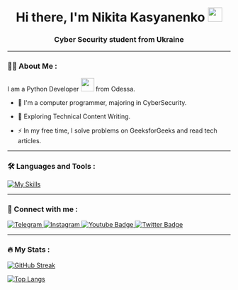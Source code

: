 

<h1 align="center">Hi there, I'm Nikita Kasyanenko</a> 
<img src="https://github.com/blackcater/blackcater/raw/main/images/Hi.gif" height="32"/></h1>
<h3 align="center">Cyber Security student from Ukraine </h3>

----
### :woman_technologist: About Me :

I am a Python Developer <img src="https://media.giphy.com/media/WUlplcMpOCEmTGBtBW/giphy.gif" width="30"> from Odessa.

- :telescope: I'm a computer programmer, majoring in CyberSecurity.

- :seedling: Exploring Technical Content Writing.

- :zap: In my free time, I solve problems on GeeksforGeeks and read tech articles.

----

### :hammer_and_wrench: Languages and Tools :

[![My Skills](https://skillicons.dev/icons?i=py,github,powershell,vscode)](https://skillicons.dev)

----

### :bell: Connect with me :


<div id="badges">
  <a href="https://t.me/nikit0ns">
    <img src="https://img.shields.io/badge/Telegram-blue?style=for-the-badge&logo=Telegram&logoColor=white" alt="Telegram"/>
  </a>
  <a href="https://www.instagram.com/nikitons_/">
    <img src="https://img.shields.io/badge/Instagram-deeppink?style=for-the-badge&logo=Instagram&logoColor=white" alt="Instagram"/>
  </a>
  <a href="https://www.youtube.com/channel/UCNhkfqgUVXDBmH-Lcke7-Og">
    <img src="https://img.shields.io/badge/YouTube-firebrick?style=for-the-badge&logo=youtube&logoColor=white" alt="Youtube Badge"/>
  </a>
  <a href="https://twitter.com/NikitaKasanenk1">
    <img src="https://img.shields.io/badge/Twitter-dodgerblue?style=for-the-badge&logo=twitter&logoColor=white" alt="Twitter Badge"/>
  </a>
</div>

----

### :fire: My Stats :

[![GitHub Streak](http://github-readme-streak-stats.herokuapp.com?user=nikit0ns&theme=slateorange)](https://git.io/streak-stats)

[![Top Langs](https://github-readme-stats.vercel.app/api/top-langs/?username=nikit0ns&layout=compact&theme=slateorange)](https://github.com/anuraghazra/github-readme-stats)


